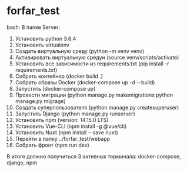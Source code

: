 # forfar_test
bash:
В папке Server:

1. Установить python 3.6.4
2. Установить virtualenv
3. Создать виртуальную среду (python -m venv venv)
4. Активировать виртуальную средуи (source venv/scripts/activate)
5. Установить все зависимости из requirements.txt (pip install -r requirements.txt)
6. Собрать контейнер (docker build .)
7. Собрать образы Docker (docker-compose up -d --build)
8. Запустить (docker-compose up)
9. Провести миграции (python manage.py makemigrations
                      python manage.py migrage)
10. Создать суперпользователя (python manage.py createsuperuser)
11. Запустить Django (python manage.py runserver)
12. Установить npm (version: 14.15.0 LTS)
13. Установить Vue-CLI (npm install -g @vue/cli)
14. Установить Nuxt (npm install --save nuxt)
15. Перейти в папку ../forfar_test/webapp
16. Собрать фронт (npm run dev)

В итоге должно получиться 3 активных терминала: docker-compose, django, npm 
